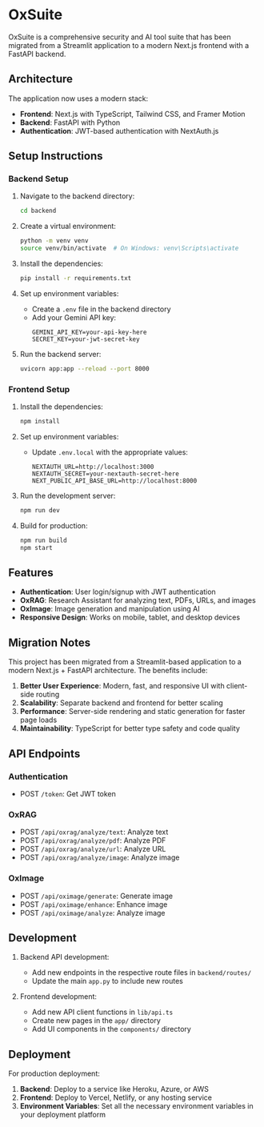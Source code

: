 # OxSuite

OxSuite is a comprehensive security and AI tool suite that has been migrated from a Streamlit application to a modern Next.js frontend with a FastAPI backend.

## Architecture

The application now uses a modern stack:

- **Frontend**: Next.js with TypeScript, Tailwind CSS, and Framer Motion
- **Backend**: FastAPI with Python
- **Authentication**: JWT-based authentication with NextAuth.js

## Setup Instructions

### Backend Setup

1. Navigate to the backend directory:
   ```bash
   cd backend
   ```

2. Create a virtual environment:
   ```bash
   python -m venv venv
   source venv/bin/activate  # On Windows: venv\Scripts\activate
   ```

3. Install the dependencies:
   ```bash
   pip install -r requirements.txt
   ```

4. Set up environment variables:
   - Create a `.env` file in the backend directory
   - Add your Gemini API key:
     ```
     GEMINI_API_KEY=your-api-key-here
     SECRET_KEY=your-jwt-secret-key
     ```

5. Run the backend server:
   ```bash
   uvicorn app:app --reload --port 8000
   ```

### Frontend Setup

1. Install the dependencies:
   ```bash
   npm install
   ```

2. Set up environment variables:
   - Update `.env.local` with the appropriate values:
     ```
     NEXTAUTH_URL=http://localhost:3000
     NEXTAUTH_SECRET=your-nextauth-secret-here
     NEXT_PUBLIC_API_BASE_URL=http://localhost:8000
     ```

3. Run the development server:
   ```bash
   npm run dev
   ```

4. Build for production:
   ```bash
   npm run build
   npm start
   ```

## Features

- **Authentication**: User login/signup with JWT authentication
- **OxRAG**: Research Assistant for analyzing text, PDFs, URLs, and images
- **OxImage**: Image generation and manipulation using AI
- **Responsive Design**: Works on mobile, tablet, and desktop devices

## Migration Notes

This project has been migrated from a Streamlit-based application to a modern Next.js + FastAPI architecture. The benefits include:

1. **Better User Experience**: Modern, fast, and responsive UI with client-side routing
2. **Scalability**: Separate backend and frontend for better scaling
3. **Performance**: Server-side rendering and static generation for faster page loads
4. **Maintainability**: TypeScript for better type safety and code quality

## API Endpoints

### Authentication
- POST `/token`: Get JWT token

### OxRAG
- POST `/api/oxrag/analyze/text`: Analyze text
- POST `/api/oxrag/analyze/pdf`: Analyze PDF
- POST `/api/oxrag/analyze/url`: Analyze URL
- POST `/api/oxrag/analyze/image`: Analyze image

### OxImage
- POST `/api/oximage/generate`: Generate image
- POST `/api/oximage/enhance`: Enhance image
- POST `/api/oximage/analyze`: Analyze image

## Development

1. Backend API development:
   - Add new endpoints in the respective route files in `backend/routes/`
   - Update the main `app.py` to include new routes

2. Frontend development:
   - Add new API client functions in `lib/api.ts`
   - Create new pages in the `app/` directory
   - Add UI components in the `components/` directory

## Deployment

For production deployment:

1. **Backend**: Deploy to a service like Heroku, Azure, or AWS
2. **Frontend**: Deploy to Vercel, Netlify, or any hosting service
3. **Environment Variables**: Set all the necessary environment variables in your deployment platform
